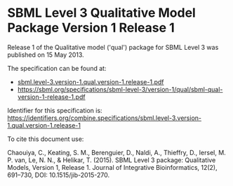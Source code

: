 # SBML Level 3 Qualitative Model Package Version 1 Release 1
Release 1 of the Qualitative model ('qual') package for SBML Level 3 was published on 15 May 2013. 

The specification can be found at:

* [sbml.level-3.version-1.qual.version-1.release-1.pdf](./files/sbml.level-3.version-1.qual.version-1.release-1.pdf)
* https://sbml.org/specifications/sbml-level-3/version-1/qual/sbml-qual-version-1-release-1.pdf

Identifier for this specification is: https://identifiers.org/combine.specifications/sbml.level-3.version-1.qual.version-1.release-1

To cite this document use:

Chaouiya, C., Keating, S. M., Berenguier, D., Naldi, A., Thieffry, D., Iersel, M. P. van, Le, N. N., & Helikar, T. (2015). SBML Level 3 package: Qualitative Models, Version 1, Release 1. Journal of Integrative Bioinformatics, 12(2), 691–730, DOI: 10.1515/jib-2015-270.